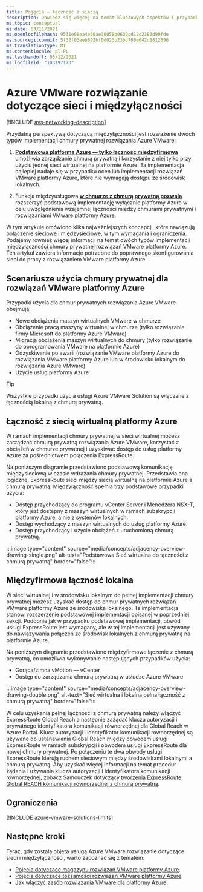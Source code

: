 ```yaml
---
title: Pojęcia — łączność z siecią
description: Dowiedz się więcej na temat kluczowych aspektów i przypadków użycia sieci i połączeń z platformą Azure VMware.
ms.topic: conceptual
ms.date: 03/11/2021
ms.openlocfilehash: 9531e08ea4e50ae30058b0630cd12c2383d90fde
ms.sourcegitcommit: 5f32f03eeb892bf0d023b23bd709e642d1812696
ms.translationtype: MT
ms.contentlocale: pl-PL
ms.lasthandoff: 03/12/2021
ms.locfileid: "103197173"
---
```

# <a name="azure-vmware-solution-networking-and-interconnectivity-concepts"></a>Azure VMware rozwiązanie dotyczące sieci i międzyłączności

[!INCLUDE [avs-networking-description](includes/azure-vmware-solution-networking-description.md)]

Przydatną perspektywą dotyczącą międzyłączności jest rozważenie dwóch typów implementacji chmury prywatnej rozwiązania Azure VMware:

1. [**Podstawowa platforma Azure — tylko łączność międzyfirmowa**](#azure-virtual-network-interconnectivity) umożliwia zarządzanie chmurą prywatną i korzystanie z niej tylko przy użyciu jednej sieci wirtualnej na platformie Azure. Ta implementacja najlepiej nadaje się w przypadku ocen lub implementacji rozwiązań VMware platformy Azure, które nie wymagają dostępu ze środowisk lokalnych.

1. Funkcja międzyusługowa [**w chmurze z chmurą prywatną pozwala**](#on-premises-interconnectivity) rozszerzyć podstawową implementację wyłącznie platformy Azure w celu uwzględnienia wzajemnej łączności między chmurami prywatnymi i rozwiązaniami VMware platformy Azure.
 
W tym artykule omówiono kilka najważniejszych koncepcji, które nawiązują połączenie sieciowe i międzysieciowe, w tym wymagania i ograniczenia. Podajemy również więcej informacji na temat dwóch typów implementacji międzyłączności chmury prywatnej rozwiązań VMware platformy Azure. Ten artykuł zawiera informacje potrzebne do poprawnego skonfigurowania sieci do pracy z rozwiązaniem VMware platformy Azure.

## <a name="azure-vmware-solution-private-cloud-use-cases"></a>Scenariusze użycia chmury prywatnej dla rozwiązań VMware platformy Azure

Przypadki użycia dla chmur prywatnych rozwiązania Azure VMware obejmują:
- Nowe obciążenia maszyn wirtualnych VMware w chmurze
- Obciążenie pracą maszyny wirtualnej w chmurze (tylko rozwiązanie firmy Microsoft do platformy Azure VMware)
- Migracja obciążenia maszyn wirtualnych do chmury (tylko rozwiązanie do oprogramowania VMware na platformie Azure)
- Odzyskiwanie po awarii (rozwiązanie VMware platformy Azure do rozwiązania VMware platformy Azure lub w środowisku lokalnym do rozwiązania Azure VMware)
- Użycie usług platformy Azure

> [!TIP]
> Wszystkie przypadki użycia usługi Azure VMware Solution są włączane z łącznością lokalną z chmurą prywatną.

## <a name="azure-virtual-network-interconnectivity"></a>Łączność z siecią wirtualną platformy Azure

W ramach implementacji chmury prywatnej w sieci wirtualnej możesz zarządzać chmurą prywatną rozwiązania Azure VMware, korzystać z obciążeń w chmurze prywatnej i uzyskiwać dostęp do usług platformy Azure za pośrednictwem połączenia ExpressRoute. 

Na poniższym diagramie przedstawiono podstawową komunikację międzysieciową w czasie wdrażania chmury prywatnej. Przedstawia ona logiczne, ExpressRoute sieci między siecią wirtualną na platformie Azure a chmurą prywatną. Międzyłączność spełnia trzy podstawowe przypadki użycia:
* Dostęp przychodzący do programu vCenter Server i Menedżera NSX-T, który jest dostępny z maszyn wirtualnych w ramach subskrypcji platformy Azure, a nie z systemów lokalnych. 
* Dostęp wychodzący z maszyn wirtualnych do usług platformy Azure. 
* Dostęp przychodzący i użycie obciążeń z uruchomioną chmurą prywatną.

:::image type="content" source="media/concepts/adjacency-overview-drawing-single.png" alt-text="Podstawowa Sieć wirtualna do łączności z chmurą prywatną" border="false":::

## <a name="on-premises-interconnectivity"></a>Międzyfirmowa łączność lokalna

W sieci wirtualnej i w środowisku lokalnym do pełnej implementacji chmury prywatnej możesz uzyskać dostęp do chmur prywatnych rozwiązań VMware platformy Azure ze środowiska lokalnego. Ta implementacja stanowi rozszerzenie podstawowej implementacji opisanej w poprzedniej sekcji. Podobnie jak w przypadku podstawowej implementacji, obwód usługi ExpressRoute jest wymagany, ale w tej implementacji jest używany do nawiązywania połączeń ze środowisk lokalnych z chmurą prywatną na platformie Azure. 

Na poniższym diagramie przedstawiono międzyfirmowe łączenie z chmurą prywatną, co umożliwia wykonywanie następujących przypadków użycia:
* Gorąca/zimna vMotion — vCenter
* Dostęp do zarządzania chmurą prywatną w usłudze Azure VMware

:::image type="content" source="media/concepts/adjacency-overview-drawing-double.png" alt-text="Sieć wirtualna i lokalna pełna łączność z chmurą prywatną" border="false":::

W celu uzyskania pełnej łączności z chmurą prywatną należy włączyć ExpressRoute Global Reach a następnie zażądać klucza autoryzacji i prywatnego identyfikatora komunikacji równorzędnej dla Global Reach w Azure Portal. Klucz autoryzacji i identyfikator komunikacji równorzędnej są używane do ustanawiania Global Reach między obwodem usługi ExpressRoute w ramach subskrypcji i obwodem usługi ExpressRoute dla nowej chmury prywatnej. Po połączeniu te dwa obwody usługi ExpressRoute kierują ruchem sieciowym między środowiskami lokalnymi a chmurą prywatną.  Aby uzyskać więcej informacji na temat procedur żądania i używania klucza autoryzacji i identyfikatora komunikacji równorzędnej, zobacz Samouczek dotyczący [tworzenia ExpressRoute Global REACH komunikacji równorzędnej z chmurą prywatną](tutorial-expressroute-global-reach-private-cloud.md).

## <a name="limitations"></a>Ograniczenia
[!INCLUDE [azure-vmware-solutions-limits](includes/azure-vmware-solutions-limits.md)]

## <a name="next-steps"></a>Następne kroki 

Teraz, gdy została objęta usługą Azure VMware rozwiązanie dotyczące sieci i międzyłączności, warto zapoznać się z tematem:

- [Pojęcia dotyczące magazynu rozwiązań VMware platformy Azure](concepts-storage.md).
- [Pojęcia dotyczące tożsamości rozwiązań VMware platformy Azure](concepts-identity.md).
- [Jak włączyć zasób rozwiązania VMware dla platformy Azure](enable-azure-vmware-solution.md).

<!-- LINKS - external -->
[enable Global Reach]: ../expressroute/expressroute-howto-set-global-reach.md

<!-- LINKS - internal -->
[concepts-upgrades]: ./concepts-upgrades.md
[concepts-storage]: ./concepts-storage.md
